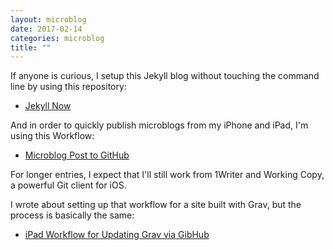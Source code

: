 ```yaml
---
layout: microblog
date: 2017-02-14
categories: microblog
title: ""
---
```


If anyone is curious, I setup this Jekyll blog without touching the command line by using this repository:

* [Jekyll Now](https://github.com/barryclark/jekyll-now)

And in order to quickly publish microblogs from my iPhone and iPad, I'm using this Workflow:

* [Microblog Post to GitHub](https://workflow.is/workflows/8c16e3bedae8476abee62d3ad6a9fc25)

For longer entries, I expect that I'll still work from 1Writer and Working Copy, a powerful Git client for iOS. 

I wrote about setting up that workflow for a site built with Grav, but the process is basically the same:

* [iPad Workflow for Updating Grav via GibHub](/Grav-GitHub-iPad-workflow)
